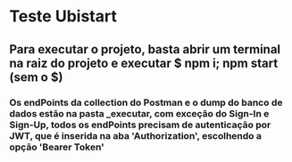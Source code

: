 # Teste Ubistart
## Para executar o projeto, basta abrir um terminal na raiz do projeto e executar $ npm i; npm start (sem o $)
### Os endPoints da collection do Postman e o dump do banco de dados estão na pasta _executar, com exceção do Sign-In e Sign-Up, todos os endPoints precisam de autenticação por JWT, que é inserida na aba 'Authorization', escolhendo a opção 'Bearer Token'